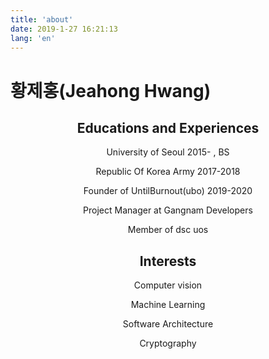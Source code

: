 ```yaml
---
title: 'about'
date: 2019-1-27 16:21:13
lang: 'en'
---
```


# 황제홍(Jeahong Hwang)

<div align="center">

## Educations and Experiences
University of Seoul 2015- , BS

Republic Of Korea Army 2017-2018

Founder of UntilBurnout(ubo) 2019-2020

Project Manager at Gangnam Developers

Member of dsc uos

## Interests
Computer vision

Machine Learning

Software Architecture

Cryptography

</div>
